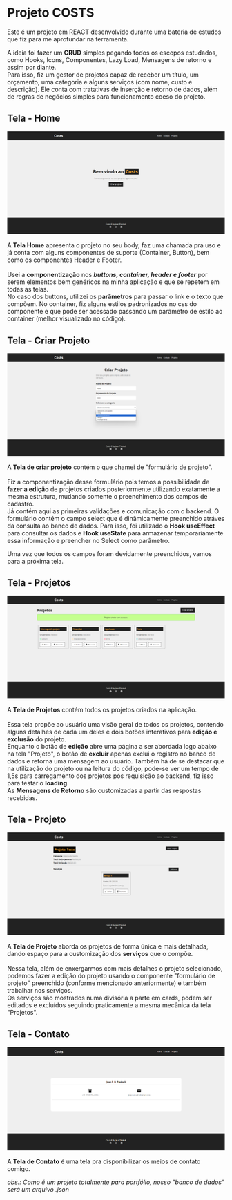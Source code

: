 # Projeto COSTS
Este é um projeto em REACT desenvolvido durante uma bateria de estudos que fiz para me aprofundar na ferramenta. <br>

A ideia foi fazer um <b>CRUD</b> simples pegando todos os escopos estudados, como Hooks, Icons, Componentes, Lazy Load, Mensagens de retorno e assim por diante.<br>
Para isso, fiz um gestor de projetos capaz de receber um título, um orçamento, uma categoria e alguns serviços (com nome, custo e descrição). Ele conta com tratativas de inserção e retorno de dados, além de regras de negócios simples para funcionamento coeso do projeto.

## Tela - Home
![Tela home](https://github.com/ojotape05/Costs-Projeto-React/blob/master/costs/homecosts.png)

A <b>Tela Home</b> apresenta o projeto no seu body, faz uma chamada pra uso e já conta com alguns componentes de suporte (Container, Button), bem como os componentes Header e Footer.<br><br>
Usei a <b>componentização</b> nos <b><i>buttons, container, header e footer</i></b> por serem elementos bem genéricos na minha aplicação e que se repetem em todas as telas.<br>
No caso dos buttons, utilizei os <b>parâmetros</b> para passar o link e o texto que compõem. No container, fiz alguns estilos padronizados no css do componente e que pode ser acessado passando um parâmetro de estilo ao container (melhor visualizado no código).

## Tela - Criar Projeto
![Tela Criar Projeto](https://github.com/ojotape05/Costs-Projeto-React/blob/master/costs/criarprojetocosts.png)

A <b>Tela de criar projeto</b> contém o que chamei de "formulário de projeto".<br><br>
Fiz a componentização desse formulário pois temos a possibilidade de <b>fazer a edição</b> de projetos criados posteriormente utilizando exatamente a mesma estrutura, mudando somente o preenchimento dos campos de cadastro.<br>
Já contém aqui as primeiras validações e comunicação com o backend. O formulário contém o campo select que é dinâmicamente preenchido atráves da consulta ao banco de dados. Para isso, foi utilizado o <b>Hook useEffect</b> para consultar os dados e <b>Hook useState</b> para armazenar temporariamente essa informação e preencher no Select como parâmetro.<br>

Uma vez que todos os campos foram devidamente preenchidos, vamos para a próxima tela.

## Tela - Projetos
![Tela Projetos](https://github.com/ojotape05/Costs-Projeto-React/blob/master/costs/projetos.png)

A <b>Tela de Projetos</b> contém todos os projetos criados na aplicação.<br><br>
Essa tela propõe ao usuário uma visão geral de todos os projetos, contendo alguns detalhes de cada um deles e dois botões interativos para <b>edição e exclusão</b> do projeto.<br>
Enquanto o botão de <b>edição</b> abre uma página a ser abordada logo abaixo na tela "Projeto", o botão de <b>excluir</b> apenas exclui o registro no banco de dados e retorna uma mensagem ao usuário. Também há de se destacar que na utilização do projeto ou na leitura do código, pode-se ver um tempo de 1,5s para carregamento dos projetos pós requisição ao backend, fiz isso para testar o <b>loading</b>.<br>
As <b>Mensagens de Retorno</b> são customizadas a partir das respostas recebidas.

## Tela - Projeto
![Tela Projeto](https://github.com/ojotape05/Costs-Projeto-React/blob/master/costs/projeto.png)

A <b>Tela de Projeto</b> aborda os projetos de forma única e mais detalhada, dando espaço para a customização dos <b>serviços</b> que o compõe.<br><br>
Nessa tela, além de enxergarmos com mais detalhes o projeto selecionado, podemos fazer a edição do projeto usando o componente "formulário de projeto" preenchido (conforme mencionado anteriormente) e também trabalhar nos serviços.<br>
Os serviços são mostrados numa divisória a parte em cards, podem ser editados e excluídos seguindo praticamente a mesma mecânica da tela "Projetos".

## Tela - Contato
![Tela Contato](https://github.com/ojotape05/Costs-Projeto-React/blob/master/costs/contato.png)

A <b>Tela de Contato</b> é uma tela pra disponibilizar os meios de contato comigo.

<i>obs.: Como é um projeto totalmente para portfólio, nosso "banco de dados" será um arquivo .json</i>
